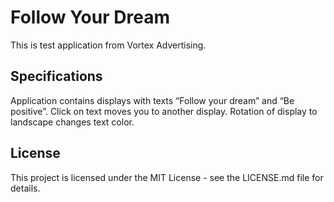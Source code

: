 # Follow Your Dream
This is test application from Vortex Advertising.
## Specifications
Application contains displays with texts “Follow your dream” and “Be positive”. 
Click on text moves you to another  display. Rotation of display to landscape changes text color.
## License
This project is licensed under the MIT License - see the LICENSE.md file for details.
